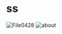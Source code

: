 # ss
![File0428](https://github.com/ShadullaMohd/ss/assets/132271013/8f5ac161-4092-4fe0-89e8-f1035a9417f4)
![about](https://github.com/ShadullaMohd/ss/assets/132271013/039f0fa3-5ce9-443e-9a8d-1b6bdcde440f)
